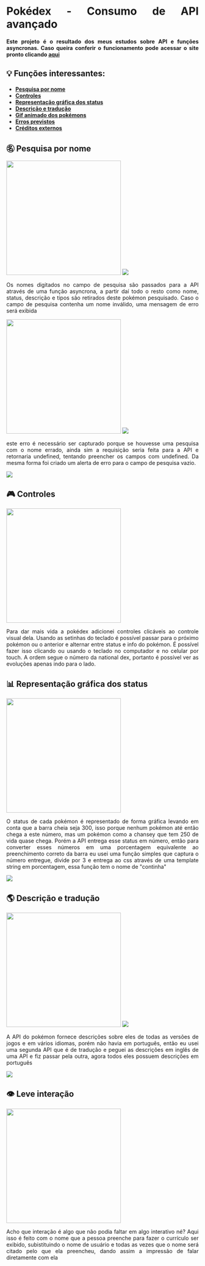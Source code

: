 <div align="justify">

<h1>Pokédex - Consumo de API avançado</h1>
<h4>Este projeto é o resultado dos meus estudos sobre API e funções asyncronas. Caso queira conferir o funcionamento pode acessar o site pronto clicando <a href="https://scrpokedex.netlify.app/">aqui</a></h2>

<h2>&#128161; Funções interessantes:</h2>
<h4><ul>
<li><a href="#pesquisa">Pesquisa por nome</a></li>
<li><a href="#controles">Controles</a></li>
<li><a href="#status">Representação gráfica dos status</a></li>
<li><a href="#traducao">Descrição e tradução</a></li>
<li><a href="#interacao">Gif animado dos pokémons</a></li>
<li><a href="#interacao">Erros previstos</a></li>
<li><a href="#interacao">Créditos externos</a></li>
</h4>


</ul>

<a id="pesquisa">
<h2>&#12948; Pesquisa por nome</h2>
<img height="300em" src="https://user-images.githubusercontent.com/104655361/205297376-63704d77-da0d-4352-ad77-4116990bde6b.gif">
<img src="https://user-images.githubusercontent.com/104655361/205297916-c2de237e-e5ae-405c-9cd1-e94fb898d8c2.jpg">

<p>Os nomes digitados no campo de pesquisa são passados para a API através de uma função asyncrona, a partir daí todo o resto como nome, status, descrição e tipos são retirados deste pokémon pesquisado. Caso o campo de pesquisa contenha um nome inválido, uma mensagem de erro será exibida</p> 
<img height="300em" src="https://user-images.githubusercontent.com/104655361/205299205-025a1562-b3a0-4f89-8699-dbd6f8854d17.gif">
<img src="https://user-images.githubusercontent.com/104655361/205299487-fb1c42b8-de1a-4987-9bc3-b5f9d108a898.jpg">
<p>este erro é necessário ser capturado porque se houvesse uma pesquisa com o nome errado, ainda sim a requisição seria feita para a API e retornaria undefined, tentando preencher os campos com undefined. Da mesma forma foi criado um alerta de erro para o campo de pesquisa vazio.</p>
<img src="https://user-images.githubusercontent.com/104655361/205300316-292021f4-d6fe-4506-8db1-cfde99a7b17a.jpg">




<a id="controles">
<h2>&#127918;	Controles</h2>
<img height="300em" src="https://user-images.githubusercontent.com/104655361/205301215-cf613e80-df4a-49d9-b55d-a2880885fbd7.gif">
<p>Para dar mais vida a pokédex adicionei controles clicáveis ao controle visual dela. Usando as setinhas do teclado é possível passar para o próximo pokémon ou o anterior e alternar entre status e info do pokémon. É possível fazer isso clicando ou usando o teclado no computador e no celular por touch. A ordem segue o número da national dex, portanto é possível ver as evoluções apenas indo para o lado.</p>
</a>





<a id="status">
<h2>&#128202;	Representação gráfica dos status</h2>
<img height="300em" src="https://user-images.githubusercontent.com/104655361/205302922-d3ae7fc9-f4fb-4207-ad5b-6f308ddb0bfa.gif">
<p>O status de cada pokémon é representado de forma gráfica levando em conta que a barra cheia seja 300, isso porque nenhum pokémon até então chega a este número, mas um pokémon como a chansey que tem 250 de vida quase chega. Porém a API entrega esse status em número, então para converter esses números em uma porcentagem equivalente ao preenchimento correto da barra eu usei uma função simples que captura o número entregue, divide por 3 e entrega ao css através de uma template string em porcentagem, essa função tem o nome de "continha"</p> 
<img src="https://user-images.githubusercontent.com/104655361/205304037-7380de70-da89-4db8-93ae-6eec612f66b2.jpg">

</a>

<a id="traducao">
<h2>&#127758;	Descrição e tradução</h2>
<img height="300em" src="https://user-images.githubusercontent.com/104655361/205305784-9e864370-97a3-4a87-8068-579331a0b420.gif">
<img src="https://user-images.githubusercontent.com/104655361/205307106-a9569a56-ab22-4e27-acce-478ce9802969.jpg">
<p>A API do pokémon fornece descrições sobre eles de todas as versões de jogos e em vários idiomas, porém não havia em português, então eu usei uma segunda API que é de tradução e peguei as descrições em inglês de uma API e fiz passar pela outra, agora todos eles possuem descrições em português</p>
<img src="https://user-images.githubusercontent.com/104655361/205307640-a03e7c3b-6cae-4116-9778-d4d1f30e54eb.jpg">
</a>




<a id="interacao">
<h2>&#x1F441;	Leve interação</h2>
<img height="300em" src="https://user-images.githubusercontent.com/104655361/180371730-54e3c4e6-521b-47ab-87b4-5ad118bcd033.png">
<p>Acho que interação é algo que não podia faltar em algo interativo né? Aqui isso é feito com o nome que a pessoa preenche para fazer o currículo ser exibido, subistituindo o nome de usuário e todas as vezes que o nome será citado pelo que ela preencheu, dando assim a impressão de falar diretamente com ela</p>
</div>

